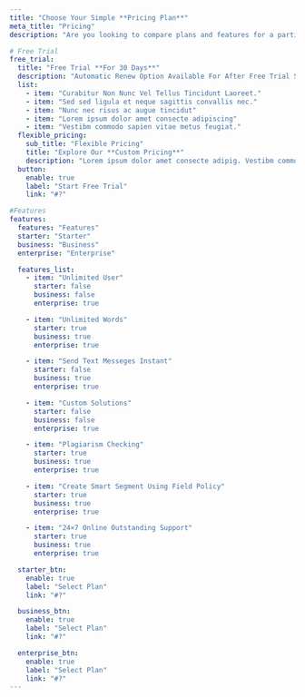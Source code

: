 ```yaml
---
title: "Choose Your Simple **Pricing Plan**"
meta_title: "Pricing"
description: "Are you looking to compare plans and features for a particular product or service? This will help me give you relevant comparison."

# Free Trial
free_trial:
  title: "Free Trial **For 30 Days**"
  description: "Automatic Renew Option Available For After Free Trial Subscription."
  list:
    - item: "Curabitur Non Nunc Vel Tellus Tincidunt Laoreet."
    - item: "Sed sed ligula et neque sagittis convallis nec."
    - item: "Nunc nec risus ac augue tincidut"
    - item: "Lorem ipsum dolor amet consecte adipiscing"
    - item: "Vestibm commodo sapien vitae metus feugiat."
  flexible_pricing:
    sub_title: "Flexible Pricing"
    title: "Explore Our **Custom Pricing**"
    description: "Lorem ipsum dolor amet consecte adipig. Vestibm commodo sapien metus."
  button:
    enable: true
    label: "Start Free Trial"
    link: "#?"

#Features
features:
  features: "Features"
  starter: "Starter"
  business: "Business"
  enterprise: "Enterprise"

  features_list:
    - item: "Unlimited User"
      starter: false
      business: false
      enterprise: true

    - item: "Unlimited Words"
      starter: true
      business: true
      enterprise: true

    - item: "Send Text Messeges Instant"
      starter: false
      business: true
      enterprise: true

    - item: "Custom Solutions"
      starter: false
      business: false
      enterprise: true

    - item: "Plagiarism Checking"
      starter: true
      business: true
      enterprise: true

    - item: "Create Smart Segment Using Field Policy"
      starter: true
      business: true
      enterprise: true

    - item: "24×7 Online Outstanding Support"
      starter: true
      business: true
      enterprise: true

  starter_btn:
    enable: true
    label: "Select Plan"
    link: "#?"

  business_btn:
    enable: true
    label: "Select Plan"
    link: "#?"

  enterprise_btn:
    enable: true
    label: "Select Plan"
    link: "#?"
---
```

